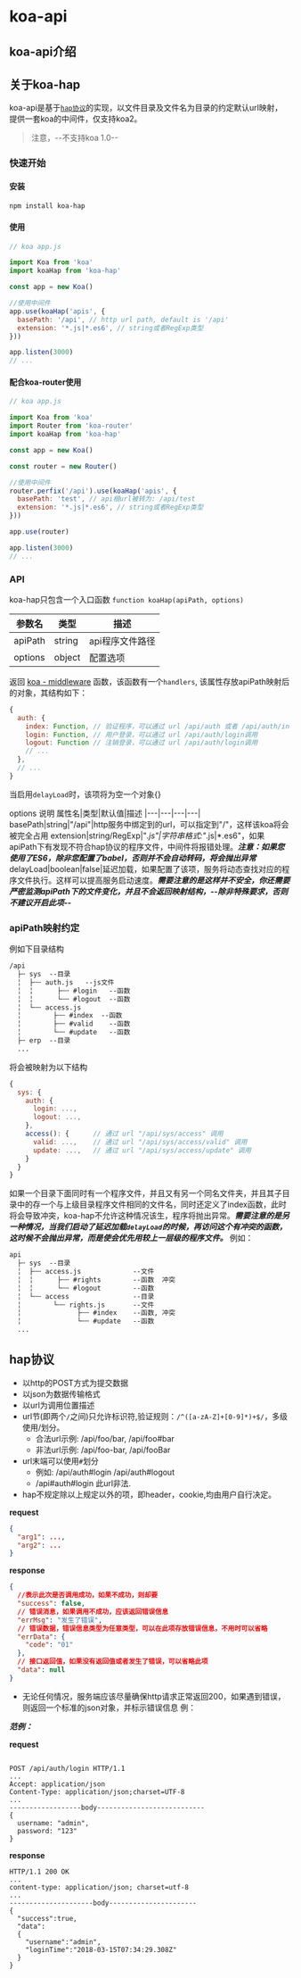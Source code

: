 # koa-api

## koa-api介绍

## 关于koa-hap
koa-api是基于[`hap协议`](#hap协议)的实现，以文件目录及文件名为目录的约定默认url映射，提供一套koa的中间件，仅支持koa2。

> 注意，--不支持koa 1.0--

### 快速开始

#### 安装

```bash
npm install koa-hap
```

#### 使用

```js
// koa app.js

import Koa from 'koa'
import koaHap from 'koa-hap'

const app = new Koa()

//使用中间件
app.use(koaHap('apis', {
  basePath: '/api', // http url path, default is '/api'
  extension: '*.js|*.es6', // string或者RegExp类型
}))

app.listen(3000)
// ...

```

#### 配合koa-router使用

```js
// koa app.js

import Koa from 'koa'
import Router from 'koa-router'
import koaHap from 'koa-hap'

const app = new Koa()

const router = new Router()

//使用中间件
router.perfix('/api').use(koaHap('apis', {
  basePath: 'test', // api根url被转为: /api/test
  extension: '*.js|*.es6', // string或者RegExp类型
}))

app.use(router)

app.listen(3000)
// ...

```

### API

koa-hap只包含一个入口函数 `function koaHap(apiPath, options)`

参数名|类型|描述
|---|---|---|
apiPath|string|api程序文件路径
options|object|配置选项

返回
[koa - middleware](https://www.npmjs.com/package/koa#middleware) 函数，该函数有一个`handlers`, 该属性存放apiPath映射后的对象，其结构如下：

```js
{
  auth: {
    index: Function, // 验证程序，可以通过 url /api/auth 或者 /api/auth/index 调用
    login: Function, // 用户登录，可以通过 url /api/auth/login调用
    logout: Function // 注销登录，可以通过 url /api/auth/login调用
    // ...
  },
  // ...
}
```

当启用`delayLoad`时，该项将为空一个对象{}

options 说明
属性名|类型|默认值|描述
|---|---|---|---|
basePath|string|"/api"|http服务中绑定到的url，可以指定到"/"，这样该koa将会被完全占用
extension|string/RegExp|"*.js"|字符串格式:"*.js&#124;*.es6"，如果apiPath下有发现不符合hap协议的程序文件，中间件将报错处理。***注意：如果您使用了ES6，除非您配置了babel，否则并不会自动转码，将会抛出异常***
delayLoad|boolean|false|延迟加载，如果配置了该项，服务将动态查找对应的程序文件执行。这样可以提高服务启动速度。***需要注意的是这样并不安全，你还需要严密监测apiPath下的文件变化，并且不会返回映射结构，--除非特殊要求，否则不建议开启此项--***

### apiPath映射约定

例如下目录结构

```fs
/api
  ├╌ sys  --目录
  ╎  ├╌╌ auth.js   --js文件
  ╎  ╎      ├╌╌ #login   --函数
  ╎  ╎      └╌╌ #logout  --函数
  ╎  └╌╌ access.js
  ╎        ├╌╌ #index  --函数
  ╎        ├╌╌ #valid    --函数
  ╎        └╌╌ #update   --函数
  ├╌ erp  --目录
  ...
```

将会被映射为以下结构

```js
{
  sys: {
    auth: {
      login: ...,
      logout: ...,
    },
    access(): {      // 通过 url "/api/sys/access" 调用
      valid: ...,    // 通过 url "/api/sys/access/valid" 调用
      update: ...,   // 通过 url "/api/sys/access/update" 调用
    }
  }
}
```

如果一个目录下面同时有一个程序文件，并且又有另一个同名文件夹，并且其子目录中的存一个与上级目录程序文件相同的文件名，同时还定义了index函数，此时将会导致冲突，koa-hap不允许这种情况该生，程序将抛出异常。***需要注意的是另一种情况，当我们启动了延迟加载`delayLoad`的时候，再访问这个有冲突的函数，这时候不会抛出异常，而是使会优先用较上一层级的程序文件。***
例如：

```fs
api
  ├╌ sys  --目录
  ╎  ├╌╌ access.js             --文件
  ╎  ╎      ├╌╌ #rights        --函数  冲突
  ╎  ╎      └╌╌ #logout        --函数
  ╎  └╌╌ access                --目录
  ╎        └╌╌ rights.js       --文件
  ╎              ├╌╌ #index    --函数, 冲突
  ╎              └╌╌ #update   --函数
  ...
```


## hap协议

- 以http的POST方式为提交数据
- 以json为数据传输格式
- 以url为调用位置描述
- url节(即两个`/`之间)只允许标识符,验证规则：`/^([a-zA-Z]+[0-9]*)+$/`，多级使用/划分。
  - 合法url示例: /api/foo/bar, /api/foo#bar
  - 非法url示例: /api/foo-bar, /api/fooBar
- url末端可以使用`#`划分
  - 例如: /api/auth#login   /api/auth#logout
  - /api#auth#login 此url非法.
- hap不规定除以上规定以外的项，即header，cookie,均由用户自行决定。

**request**

```json
{
  "arg1": ...,
  "arg2": ...
}
```

**response**
```json
{
  //表示此次是否调用成功，如果不成功，则却要
  "success": false,
  // 错误消息，如果调用不成功，应该返回错误信息
  "errMsg": "发生了错误",
  // 错误数据，错误信息类型为任意类型，可以在此项存放错误信息，不用时可以省略
  "errData": {
    "code": "01"
  },
  // 接口返回值，如果没有返回值或者发生了错误，可以省略此项
  "data": null
}
```

- 无论任何情况，服务端应该尽量确保http请求正常返回200，如果遇到错误，则返回一个标准的json对象，并标示错误信息
例：

***范例：***

**request**

```http

POST /api/auth/login HTTP/1.1
...
Accept: application/json
Content-Type: application/json;charset=UTF-8
...
------------------body---------------------------
{
  username: "admin",
  password: "123"
}
```

**response**

```http
HTTP/1.1 200 OK
...
content-type: application/json; charset=utf-8
...
---------------------body----------------------
{
  "success":true,
  "data":
  {
    "username":"admin",
    "loginTime":"2018-03-15T07:34:29.308Z"
  }
}

```
